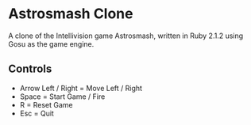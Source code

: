 # Astrosmash Clone
A clone of the Intellivision game Astrosmash, written in Ruby 2.1.2 using Gosu as the game engine.

Controls
--------
- Arrow Left / Right = Move Left / Right
- Space = Start Game / Fire
- R = Reset Game
- Esc = Quit